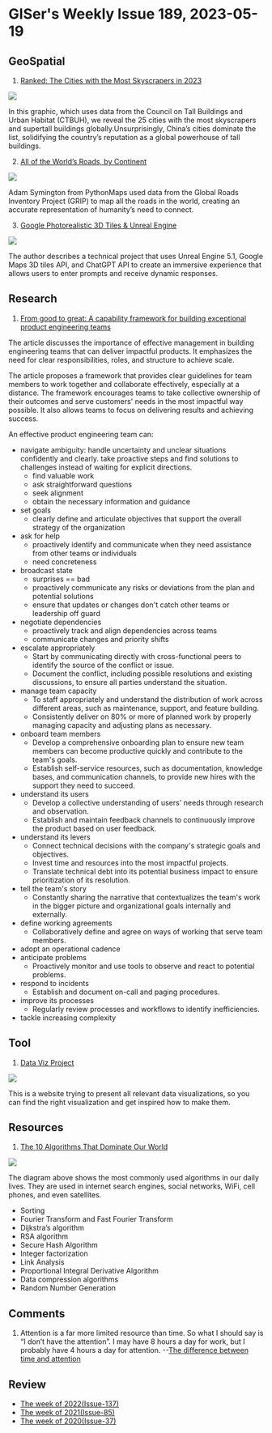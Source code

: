 # GISer's Weekly Issue 189, 2023-05-19

## GeoSpatial

1. [Ranked: The Cities with the Most Skyscrapers in 2023](https://www.visualcapitalist.com/cities-with-the-most-skyscrapers-2023/)

![](https://www.visualcapitalist.com/wp-content/uploads/2023/05/cities-with-most-skyscrapers-2023-MAIN.jpg)

In this graphic, which uses data from the Council on Tall Buildings and Urban Habitat (CTBUH), we reveal the 25 cities with the most skyscrapers and supertall buildings globally.Unsurprisingly, China’s cities dominate the list, solidifying the country’s reputation as a global powerhouse of tall buildings.

2. [All of the World’s Roads, by Continent](https://www.visualcapitalist.com/cp/road-map-of-the-world/)

![](https://www.visualcapitalist.com/wp-content/uploads/2023/05/CP_Roads_Main_Scaled.jpg)

Adam Symington from PythonMaps used data from the Global Roads Inventory Project (GRIP) to map all the roads in the world, creating an accurate representation of humanity’s need to connect.

3. [Google Photorealistic 3D Tiles & Unreal Engine](https://nilsbakker.nl/portfolio/3d-tiles/)

![](https://nilsbakker.nl/wp-content/uploads/2023/05/Untitled-3@0.5x.jpg)

The author describes a technical project that uses Unreal Engine 5.1, Google Maps 3D tiles API, and ChatGPT API to create an immersive experience that allows users to enter prompts and receive dynamic responses.

## Research

1. [From good to great: A capability framework for building exceptional product engineering teams](https://buriti.ca/from-good-to-great-a-capability-framework-for-building-exceptional-product-engineering-teams-a8ca4e9e8f47)

The article discusses the importance of effective management in building engineering teams that can deliver impactful products. It emphasizes the need for clear responsibilities, roles, and structure to achieve scale.

The article proposes a framework that provides clear guidelines for team members to work together and collaborate effectively, especially at a distance. The framework encourages teams to take collective ownership of their outcomes and serve customers' needs in the most impactful way possible. It also allows teams to focus on delivering results and achieving success.

An effective product engineering team can:

- navigate ambiguity: handle uncertainty and unclear situations confidently and clearly. take proactive steps and find solutions to challenges instead of waiting for explicit directions.
  - find valuable work
  - ask straightforward questions
  - seek alignment
  - obtain the necessary information and guidance
- set goals
  - clearly define and articulate objectives that support the overall strategy of the organization
- ask for help
  - proactively identify and communicate when they need assistance from other teams or individuals
  - need concreteness
- broadcast state
  - surprises == bad
  - proactively communicate any risks or deviations from the plan and potential solutions
  - ensure that updates or changes don't catch other teams or leadership off guard
- negotiate dependencies
  - proactively track and align dependencies across teams
  - communicate changes and priority shifts
- escalate appropriately
  - Start by communicating directly with cross-functional peers to identify the source of the conflict or issue.
  - Document the conflict, including possible resolutions and existing discussions, to ensure all parties understand the situation.
- manage team capacity
  - To staff appropriately and understand the distribution of work across different areas, such as maintenance, support, and feature building.
  - Consistently deliver on 80% or more of planned work by properly managing capacity and adjusting plans as necessary.
- onboard team members
  - Develop a comprehensive onboarding plan to ensure new team members can become productive quickly and contribute to the team's goals.
  - Establish self-service resources, such as documentation, knowledge bases, and communication channels, to provide new hires with the support they need to succeed.
- understand its users
  - Develop a collective understanding of users' needs through research and observation.
  - Establish and maintain feedback channels to continuously improve the product based on user feedback.
- understand its levers
  - Connect technical decisions with the company's strategic goals and objectives.
  - Invest time and resources into the most impactful projects.
  - Translate technical debt into its potential business impact to ensure prioritization of its resolution.
- tell the team's story
  - Constantly sharing the narrative that contextualizes the team's work in the bigger picture and organizational goals internally and externally.
- define working agreements
  - Collaboratively define and agree on ways of working that serve team members.
- adopt an operational cadence
- anticipate problems
  - Proactively monitor and use tools to observe and react to potential problems.
- respond to incidents
  - Establish and document on-call and paging procedures.
- improve its processes
  - Regularly review processes and workflows to identify inefficiencies.
- tackle increasing complexity

## Tool

1. [Data Viz Project](https://datavizproject.com/)

![](https://cdn.beekka.com/blogimg/asset/202205/bg2022053106.webp)

This is a website trying to present all relevant data visualizations, so you can find the right visualization and get inspired how to make them.

## Resources

1. [The 10 Algorithms That Dominate Our World](https://blog.bytebytego.com/p/ep60-netflix-tech-stack-databases)

![](https://substackcdn.com/image/fetch/w_1456,c_limit,f_webp,q_auto:good,fl_progressive:steep/https%3A%2F%2Fsubstack-post-media.s3.amazonaws.com%2Fpublic%2Fimages%2Ffa9108fb-074b-4b28-b9c3-407bc60736a7_1446x1536.jpeg)

The diagram above shows the most commonly used algorithms in our daily lives. They are used in internet search engines, social networks, WiFi, cell phones, and even satellites.

- Sorting
- Fourier Transform and Fast Fourier Transform
- Dijkstra’s algorithm
- RSA algorithm
- Secure Hash Algorithm
- Integer factorization
- Link Analysis
- Proportional Integral Derivative Algorithm
- Data compression algorithms
- Random Number Generation

## Comments

1. Attention is a far more limited resource than time. So what I should say is “I don’t have the attention”. I may have 8 hours a day for work, but I probably have 4 hours a day for attention.
   --[The difference between time and attention](https://world.hey.com/jason/the-difference-between-time-and-attention-bdd955eb)

## Review

- [The week of 2022(Issue-137)](../2022/issue-137.md)
- [The week of 2021(Issue-85)](../2021/issue-85.md)
- [The week of 2020(Issue-37)](../2020/issue-37.md)

